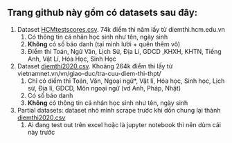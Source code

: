 ## Trang github này gồm có datasets sau đây:

1. Dataset [HCMtestscores.csv](./HCMtestscores.csv). 74k điểm thi năm  lấy từ diemthi.hcm.edu.vn
    1. Có thông tin cá nhân học sinh như tên, ngày sinh
    2. **Không** có số báo danh (tại mình lười + quên thêm vô)
    3. Điểm thi Toán, Ngữ Văn, Lịch Sử, Địa Lí, GDCD ,KHXH, KHTN, Tiếng Anh, Vật Lí, Hóa Học, Sinh Học
2. Dataset [diemthi2020.csv](./diemthi2020.csv). Khoảng 264k điểm thi lấy từ vietnamnet.vn/vn/giao-duc/tra-cuu-diem-thi-thpt/
      1. Chỉ có diểm thi Toán, Văn, Ngoại ngữ*, Vật lí, Hóa học, Sinh học, Lịch sử, Địa lí, GDCD, Môn ngoại ngữ (vd Anh, Pháp, Nhật)
      2. Có số báo danh
      3. **Không** có thông tin cá nhân học sinh như tên, ngày sinh
  3. Partial datasets: dataset nhỏ mình scrape trước khi dồn chung lại thành  [diemthi2020.csv](./diemthi2020.csv)
      1. Ai đang test out trên excel hoặc là jupyter notebook thì nên dùm cái này trước

